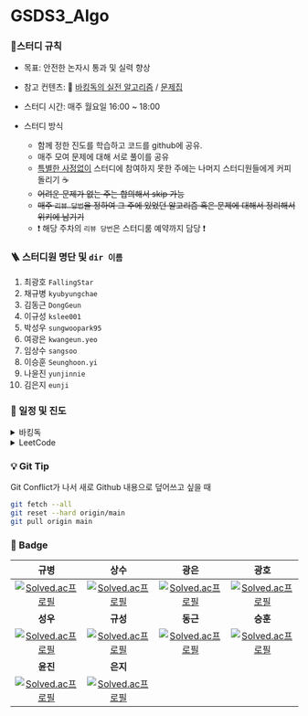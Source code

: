 # GSDS3_Algo

### :pencil:스터디 규칙

-   목표: 안전한 논자시 통과 및 실력 향상

-   참고 컨텐츠: :book: [바킹독의 실전 알고리즘](https://www.youtube.com/watch?v=LcOIobH7ues&list=PLtqbFd2VIQv4O6D6l9HcD732hdrnYb6CY) / [문제집](https://github.com/encrypted-def/basic-algo-lecture/blob/master/workbook.md)

-   스터디 시간: 매주 월요일 16:00 ~ 18:00
-   스터디 방식
    -   함께 정한 진도를 학습하고 코드를 github에 공유.
    -   매주 모여 문제에 대해 서로 풀이를 공유
    -   <u>특별한 사정없이</u> 스터디에 참여하지 못한 주에는 나머지 스터디원들에게 커피 돌리기 :coffee:
    -   ~~어려운 문제가 없는 주는 합의해서 skip 가능~~
    -   ~~매주 `리뷰 당번`을 정하여 그 주에 있었던 알고리즘 혹은 문제에 대해서 정리해서 위키에 남기기~~
    -   :exclamation: 해당 주차의 `리뷰 당번`은 스터디룸 예약까지 담당 :exclamation:

### 🪜 스터디원 명단 및 `dir 이름`

1. 최광호 `FallingStar`
2. 채규병 `kyubyungchae`
3. 김동근 `DongGeun`
4. 이규성 `kslee001`
5. 박성우 `sungwoopark95`
6. 여광은 `kwangeun.yeo`
7. 임상수 `sangsoo`
8. 이승훈 `Seunghoon.yi`
9. 나윤진 `yunjinnie`
10. 김은지 `eunji`

### :calendar: 일정 및 진도

<details>
    <summary>바킹독</summary>
    <div>
        <table>
    <thead>
        <tr>
            <th>Date</th>
            <th>강의</th>
            <th>문제집</th>
            <th>리뷰 당번</th>
        </tr>
    </thead>
    <tbody>
        <tr>
            <td>2022-04-06</td>
            <td> <a href="https://youtu.be/9MMKsrvRiw4">기초 코드 작성 요령 1</a><br> <a href="https://youtu.be/6lhVHP8bkPA">기초 코드 작성 요령 2</a></td>
            <td> <a href="https://www.acmicpc.net/workbook/view/7306">기초 코드 작성 요령 2</a></td>
            <td><a href="https://github.com/FallingStar624">광호</a></td>
        </tr>
        <tr>
            <td>2022-04-13</td>
            <td> <a href="https://www.youtube.com/watch?v=mBeyFsHqzHg&list=PLtqbFd2VIQv4O6D6l9HcD732hdrnYb6CY&index=4">배열</a></td>
            <td> <a href="https://www.acmicpc.net/workbook/view/7307">배열</a></td>
            <td><a href="https://github.com/qqplot">규병</a></td>
        </tr>
        <tr>
            <td>2022-04-20</td>
            <td> <a href="https://youtu.be/C6MX5u7r72E">연결 리스트</a></td>
            <td> <a href="https://www.acmicpc.net/workbook/view/7308">연결 리스트</a></td>
            <td><a href="https://github.com/DongGeun">동근</a></td>
        </tr>
        <tr>
            <td>2022-04-27</td>
            <td> <a href="https://www.youtube.com/watch?v=0DsyCXIN7Wg">스택</a></td>
            <td> <a href="https://www.acmicpc.net/workbook/view/7309">스택</a></td>
            <td><a href="https://github.com/kslee001">규성</a></td>
        </tr>
        <tr>
            <td>2022-05-04</td>
            <td> <a href="https://www.youtube.com/watch?v=D_fwSy5tRAY">큐</a></td>
            <td> <a href="https://www.acmicpc.net/workbook/view/7310">큐</a></td>
            <td><a href="https://github.com/sungwoopark95">성우</a></td>
        </tr>
        <tr>
            <td>2022-05-11</td>
            <td> <a href="https://www.youtube.com/watch?v=0mEzJ4S1d8o">덱</a><br> <a href="https://www.youtube.com/watch?v=cdjjk-ryPKc">스택의 활용</a></td>
            <td> <a href="https://www.acmicpc.net/workbook/view/7311">덱</a><br> <a href="https://www.acmicpc.net/workbook/view/7312">스택의 활용</a></td>
            <td><a href="https://github.com/yeokwangeun">광은</a></td>
        </tr>
        <tr>
            <td>2022-05-18</td>
            <td> <a href="https://www.youtube.com/watch?v=ftOmGdm95XI&list=PLtqbFd2VIQv4O6D6l9HcD732hdrnYb6CY&index=10">BFS</a></td>
            <td> <a href="https://www.acmicpc.net/workbook/view/7313">BFS</a></td>
            <td><a href="https://github.com/sangsoo">상수</a></td>
        </tr>
        <tr>
            <td>2022-05-25</td>
            <td> <a href="https://www.youtube.com/watch?v=ftOmGdm95XI&list=PLtqbFd2VIQv4O6D6l9HcD732hdrnYb6CY&index=10">BFS</a></td>
            <td> <a href="https://www.acmicpc.net/workbook/view/7313">BFS</a></td>
            <td><a href="https://github.com/FallingStar624">광호</a></td>
        </tr>
        <tr>
            <td>2022-06-01</td>
            <td> <a href="https://www.youtube.com/watch?v=ftOmGdm95XI&list=PLtqbFd2VIQv4O6D6l9HcD732hdrnYb6CY&index=10">BFS</a></td>
            <td> <a href="https://www.acmicpc.net/workbook/view/7313">BFS</a></td>
            <td><a href="https://github.com/qqplot">규병</a></td>
        </tr>
        <tr>
            <td>2022-06-08</td>
            <td> 
                <a href="https://www.youtube.com/watch?v=IKnjzmyk70U&list=PLtqbFd2VIQv4O6D6l9HcD732hdrnYb6CY&index=23">BST</a>,
                <a href="https://www.youtube.com/watch?v=4wA3bncb64E&list=PLtqbFd2VIQv4O6D6l9HcD732hdrnYb6CY&index=28">MST</a><br/>
                <a href="https://www.youtube.com/watch?v=dDDy2bEZRA8&list=PLtqbFd2VIQv4O6D6l9HcD732hdrnYb6CY&index=29">플로이드</a>,
                <a href="https://www.youtube.com/watch?v=o9BnvwgPT-o&list=PLtqbFd2VIQv4O6D6l9HcD732hdrnYb6CY&index=30">다익스트라</a></td>
            <td> 
                <a href="https://www.acmicpc.net/workbook/view/9346">BST</a>,
                <a href="https://www.acmicpc.net/workbook/view/9907">MST</a><br/>
                <a href="https://www.acmicpc.net/workbook/view/10318">플로이드</a>,
                <a href="https://www.acmicpc.net/workbook/view/10433">다익스트라</a></td>
            <td>
                <a href="https://github.com/DongGeun">동근</a>
            </td>
        </tr>
        <tr>
            <td>2022-07-06</td>
            <td> <a href="https://www.youtube.com/watch?v=Enz2csssTCs&list=PLtqbFd2VIQv4O6D6l9HcD732hdrnYb6CY&index=13">백트랙킹(1/2)</a></td>
            <td> <a href="https://github.com/encrypted-def/basic-algo-lecture/blob/master/workbook/0x0C.md">백트랙킹(1/2)</a></td>
            <td><a href="https://github.com/qqplot">규병</a></td>
        </tr>
        <tr>
            <td>2022-07-13</td>
            <td> <a href="https://www.youtube.com/watch?v=Enz2csssTCs&list=PLtqbFd2VIQv4O6D6l9HcD732hdrnYb6CY&index=13">백트랙킹(2/2)</a></td>
            <td> <a href="https://github.com/encrypted-def/basic-algo-lecture/blob/master/workbook/0x0C.md">백트랙킹(2/2)</a></td>
            <td><a href="https://github.com/qqplot">규병</a></td>
        </tr>
        <tr>
            <td>2022-07-20</td>
            <td> <a href="https://www.youtube.com/watch?v=jZwf4OPlhtk&list=PLtqbFd2VIQv4O6D6l9HcD732hdrnYb6CY&index=14">시뮬레이션(1/2)</a></td>
            <td> <a href="https://github.com/encrypted-def/basic-algo-lecture/blob/master/workbook/0x0D.md">시뮬레이션(1/2)</a></td>
            <td><a href="https://github.com/qqplot">규병</a></td>
        </tr>
        <tr>
            <td>2022-07-27</td>
            <td><a href="https://www.youtube.com/watch?v=jZwf4OPlhtk&list=PLtqbFd2VIQv4O6D6l9HcD732hdrnYb6CY&index=14">시뮬레이션(2/2)</a></td>
            <td><a href="https://github.com/encrypted-def/basic-algo-lecture/blob/master/workbook/0x0D.md">시뮬레이션(2/2)</a></td>
            <td><a href="https://github.com/qqplot">규병</a></td>
        </tr>
        <tr>
            <td>2022-08-03</td>
            <td><a href="https://www.youtube.com/watch?v=59fZkZO0Bo4&list=PLtqbFd2VIQv4O6D6l9HcD732hdrnYb6CY&index=15">정렬1</a></td>
            <td><a href="https://github.com/encrypted-def/basic-algo-lecture/blob/master/workbook/0x0E.md">정렬1</a></td>
            <td><a href="https://github.com/qqplot">규병</a></td>
        </tr>
        <tr>
            <td>2022-08-10</td>
            <td> <a href="https://www.youtube.com/watch?v=dq5t1woLJMw&list=PLtqbFd2VIQv4O6D6l9HcD732hdrnYb6CY&index=16">정렬2</a></td>
            <td> <a href="https://github.com/encrypted-def/basic-algo-lecture/blob/master/workbook/0x0F.md">정렬2</a></td>
            <td><a href="https://github.com/qqplot">규병</a></td>
        </tr>
        <tr>
            <td>2022-08-17</td>
            <td> <a href="https://www.youtube.com/watch?v=5leTtB3PQu0&list=PLtqbFd2VIQv4O6D6l9HcD732hdrnYb6CY&index=17">다이나믹 프로그래밍</a></td>
            <td> <a href="https://github.com/encrypted-def/basic-algo-lecture/blob/master/workbook/0x10.md">다이나믹 프로그래밍</a></td>
            <td><a href="https://github.com/qqplot">규병</a></td>
        </tr>
        <tr>
            <td>2022-09-14</td>
            <td> <a href="https://www.youtube.com/watch?v=De0Qg-2O80cbr">그리디</a></td>
            <td> <a href="https://github.com/encrypted-def/basic-algo-lecture/blob/master/workbook/0x11.md">그리디</a></td>
            <td><a href="https://github.com/FallingStar624">광호</a></td>
        </tr>
        <tr>
            <td>2022-09-21</td>
            <td> <a href="https://www.youtube.com/watch?v=2RCJApSVxRI&list=PLtqbFd2VIQv4O6D6l9HcD732hdrnYb6CY&index=19">수학</a></td>
            <td> <a href="https://github.com/encrypted-def/basic-algo-lecture/blob/master/workbook/0x12.md">수학</a></td>
            <td><a href="https://github.com/FallingStar624">광호</a></td>
        </tr>
        <tr>
            <td>2022-09-28</td>
            <td> <a href="https://www.youtube.com/watch?v=3TkaOKHxHnI&list=PLtqbFd2VIQv4O6D6l9HcD732hdrnYb6CY&index=20">이분탐색</a></td>
            <td> <a href="https://github.com/encrypted-def/basic-algo-lecture/blob/master/workbook/0x13.md">이분탐색</a></td>
            <td><a href="https://github.com/FallingStar624">광호</a></td>
        </tr>
        <tr>
            <td>2023-07-14</td>
            <td> <a href="https://youtu.be/I_0aAKzu0m8br">투포인터</a></td>
            <td> <a href="https://github.com/encrypted-def/basic-algo-lecture/blob/master/workbook/0x14.md">투포인터</a></td>
            <td><a href="https://github.com/FallingStar624">광호</a></td>
        </tr>
        <tr>
            <td>2023-07-21</td>
            <td> <a href="https://youtu.be/1-k-D2AYY0I">해시</a></td>
            <td> <a href="https://github.com/encrypted-def/basic-algo-lecture/blob/master/workbook/0x15.md">해시</a></td>
            <td><a href="https://github.com/FallingStar624">광호</a></td>
        </tr>
        <tr>
            <td>2023-07-28</td>
            <td> <a href="https://youtu.be/IKnjzmyk70U">이진 검색 트리</a></td>
            <td> <a href="https://github.com/encrypted-def/basic-algo-lecture/blob/master/workbook/0x16.md">이진 검색 트리</a></td>
            <td><a href="https://github.com/FallingStar624">광호</a></td>
        </tr>
        <tr>
            <td>2023-08-04</td>
            <td> <a href="https://youtu.be/_9mbqoF9qzc">우선순위 큐</a></td>
            <td> <a href="https://github.com/encrypted-def/basic-algo-lecture/blob/master/workbook/0x17.md">우선순위 큐</a></td>
            <td><a href="https://github.com/FallingStar624">광호</a></td>
        </tr>
        <tr>
            <td>2023-08-11</td>
            <td> <a href="https://youtu.be/9iI6fuOLiLg">그래프</a><br/>
            	<a href="https://youtu.be/Mj6D3HW_rCw">문자열 기초</a>
            </td>
            <td> <a href="https://github.com/encrypted-def/basic-algo-lecture/blob/master/workbook/0x18.md">그래프</a><br/>
            <a href="https://github.com/encrypted-def/basic-algo-lecture/blob/master/workbook/Appendix%20A.md">문자열 기초</a></td>
            <td><a href="https://github.com/FallingStar624">광호</a></td>
        </tr>
        <tr>
            <td>2023-08-18</td>
            <td> 
                <a href="https://youtu.be/nehRy6hAJsA">트리</a><br/>
                <a href="https://youtu.be/Th-gLZUrd04">위상 정렬</a>
            </td>
            <td> 
                <a href="https://github.com/encrypted-def/basic-algo-lecture/blob/master/workbook/0x19.md">트리</a><br/>
                <a href="https://github.com/encrypted-def/basic-algo-lecture/blob/master/workbook/0x1A.md">위상 정렬</a>
            </td>
            <td><a href="https://github.com/FallingStar624">광호</a></td>
        </tr>
    </tbody>
</table>
    </div>
</details>

<details>
<summary> LeetCode</summary>
<div>
<table>
    <thead>
        <tr>
            <th>Week</th>
            <th>Graph</th>
            <th>General</th>
        </tr>
    </thead>
    <tbody>
        <tr>
            <td>Week1<br>2023-01-23</td>
            <td><a href="https://leetcode.com/problems/flood-fill/?envType=study-plan&id=graph-i">733_Flood_Fill</a><br><a href="https://leetcode.com/problems/number-of-islands/?envType=study-plan&id=graph-i">200_Number_of_Islands</a></td>
            <td><a href="https://leetcode.com/problems/running-sum-of-1d-array/?envType=study-plan&id=level-1">1480_Running_Sum_of_1d_Array</a><br><a href="https://leetcode.com/problems/find-pivot-index/?envType=study-plan&id=level-1">724_Find_Pivot_Index</a><br><a href="https://leetcode.com/problems/isomorphic-strings/">205_Isomorphic_Strings</a><br><a href="https://leetcode.com/problems/is-subsequence/">392_Is_Subsequence</a></td>
        </tr>
        <tr>
            <td>Week2<br>2023-01-31</td>
            <td><a href="https://leetcode.com/problems/max-area-of-island/">695_Max_Area_of_Island</a><br><a href="https://leetcode.com/problems/number-of-closed-islands/">1254_Number_of_Closed_Islands</a></td>
            <td><a href="https://leetcode.com/problems/merge-two-sorted-lists/?envType=study-plan&id=level-1">21_Merge_Two_Sorted_Lists</a><br><a href="https://leetcode.com/problems/reverse-linked-list/?envType=study-plan&id=level-1">206_Reverse_Linked_List</a><br><a href="https://leetcode.com/problems/middle-of-the-linked-list/?envType=study-plan&id=level-1">876_Middle_of_the_Linked_List</a><br><a href="https://leetcode.com/problems/linked-list-cycle-ii/?envType=study-plan&id=level-1">142_Linked_List_Cycle_II</a></td>
        </tr>
        <tr>
            <td>Week3<br>2023-02-10</td>
            <td><a href="https://leetcode.com/problems/number-of-enclaves/?envType=study-plan&id=graph-i">1020_Number_of_Enclaves</a><br><a href="https://leetcode.com/problems/count-sub-islands/?envType=study-plan&id=graph-i">1905_Count_Sub_Islands</a></td>
            <td><a href="https://leetcode.com/problems/best-time-to-buy-and-sell-stock/?envType=study-plan&id=level-1">121_Best_Time_to_Buy_and_Sell_Stock</a><br><a href="https://leetcode.com/problems/longest-palindrome/?envType=study-plan&id=level-1">409_Longest_Palindrome</a><br><a href="https://leetcode.com/problems/n-ary-tree-preorder-traversal/?envType=study-plan&id=level-1">589_N-ary_Tree_Preorder_Traversal</a><br><a href="https://leetcode.com/problems/binary-tree-level-order-traversal/?envType=study-plan&id=level-1">102_Binary_Tree_Level_Order_Traversal</a></td>
        </tr>
        <tr>
            <td>Week4<br>2023-02-13</td>
            <td><a href="https://leetcode.com/problems/as-far-from-land-as-possible/?envType=study-plan&id=graph-i">1162_As_Far_from_Land_as_Possible</a><br><a href="https://leetcode.com/problems/pacific-atlantic-water-flow/?envType=study-plan&id=graph-i">417_Pacific_Atlantic_Water_Flow</a></td>
            <td><a href="https://leetcode.com/problems/binary-search/?envType=study-plan&id=level-1">704_Binary_Search</a><br><a href="https://leetcode.com/problems/first-bad-version/?envType=study-plan&id=level-1">278_First_Bad_Version</a><br><a href="https://leetcode.com/problems/validate-binary-search-tree/?envType=study-plan&id=level-1">98_Validate_Binary_Search_Tree</a><br><a href="https://leetcode.com/problems/lowest-common-ancestor-of-a-binary-search-tree/?envType=study-plan&id=level-1">234_Lowest_Common_Ancestor_of_a_Binary_Search_Tree</a></td>
        </tr>
        <tr>
            <td>Week5<br>2023-02-20</td>
            <td><a href="https://leetcode.com/problems/shortest-path-in-binary-matrix/?envType=study-plan&id=graph-i">1091_Shortest_Path_in_Binary_Matrix</a><br><a href="https://leetcode.com/problems/01-matrix/?envType=study-plan&id=graph-i">542_01_Matrix</a></td>
            <td><a href="https://leetcode.com/problems/fibonacci-number/?envType=study-plan&id=level-1">509_Fibonacci_Number</a><br><a href="https://leetcode.com/problems/climbing-stairs/?envType=study-plan&id=level-1">70_Climbing_Stairs</a><br><a href="https://leetcode.com/problems/min-cost-climbing-stairs/?envType=study-plan&id=level-1">746_Min_Cost_Climbing_Stairs</a><br><a href="https://leetcode.com/problems/unique-paths/?envType=study-plan&id=level-1">62_Unique_Paths</a></td>
        </tr>
        <tr>
            <td>Week6<br>2023-02-27</td>
            <td><a href="https://leetcode.com/problems/shortest-bridge/?envType=study-plan&id=graph-i">934_Shortest_Bridge</a><br><a href="https://leetcode.com/problems/nearest-exit-from-entrance-in-maze/?envType=study-plan&id=graph-i">1926_Nearest_Exit_from_Entrance_in_Maze</a></td>
            <td><a href="https://leetcode.com/problems/find-all-anagrams-in-a-string/?envType=study-plan&id=level-1">438_Find_All_Anagrams_in_a_String</a><br><a href="https://leetcode.com/problems/longest-repeating-character-replacement/?envType=study-plan&id=level-1">424_Longest_Repeating_Character_Replacement</a><br><a href="https://leetcode.com/problems/two-sum/?envType=study-plan&id=level-1">1_Two_Sum</a><br><a href="https://leetcode.com/problems/bulls-and-cows/?envType=study-plan&id=level-1">299_Bulls_and_Cows</a></td>
        </tr>
        <tr>
            <td>Week7<br>2023-03-06</td>
            <td><a href="https://leetcode.com/problems/all-paths-from-source-to-target/?envType=study-plan&id=graph-i">797_All_Paths_From_Source_to_Target</a><br><a href="https://leetcode.com/problems/keys-and-rooms/?envType=study-plan&id=graph-i">841_Keys_and_Rooms</a></td>
            <td><a href="https://leetcode.com/problems/backspace-string-compare/?envType=study-plan&id=level-1">844_Backspace_String_Compare</a><br><a href="https://leetcode.com/problems/decode-string/?envType=study-plan&id=level-1">394_Decode_String</a><br><a href="https://leetcode.com/problems/last-stone-weight/?envType=study-plan&id=level-1">1094_Last_Stone_Weight</a><br><a href="https://leetcode.com/problems/top-k-frequent-words/?envType=study-plan&id=level-1">692_Top_K_Frequent_Words</a></td>
        </tr>
        <tr>
            <td>Week8<br>2023-03-13</td>
            <td><a href="https://leetcode.com/problems/number-of-provinces/?envType=study-plan&id=graph-i">547_Number_of_Provinces</a><br><a href="https://leetcode.com/problems/number-of-operations-to-make-network-connected/?envType=study-plan&id=graph-i">1319_Number_of_Operations_to_Make_Network_Connected</a><br><a href="https://leetcode.com/problems/time-needed-to-inform-all-employees/?envType=study-plan&id=graph-i">1376_Time_Needed_to_Inform_All_Employees</a><br><a href="https://leetcode.com/problems/find-eventual-safe-states/?envType=study-plan&id=graph-i">802_Find_Eventual_Safe_States</a><br><a href="https://leetcode.com/problems/jump-game-iii/?envType=study-plan&id=graph-i">1306_Jump_Game_III</a><br><a href="https://leetcode.com/problems/minimum-jumps-to-reach-home/?envType=study-plan&id=graph-i">1654_Minimum_Jumps_to_Reach_Home</a><br><a href="https://leetcode.com/problems/water-and-jug-problem/?envType=study-plan&id=graph-i">365_Water_and_Jug_Problem</a></td>
            <td>done</td>
        </tr>
    </tbody>
</table>
    </div>
</details>

### :bulb: Git Tip

Git Conflict가 나서 새로 Github 내용으로 덮어쓰고 싶을 때

```sh
git fetch --all
git reset --hard origin/main
git pull origin main
```

### :1st_place_medal: Badge

|                                                        규병                                                         |                                                           상수                                                            |                                                   광은                                                    |                                                             광호                                                              |
| :-----------------------------------------------------------------------------------------------------------------: | :-----------------------------------------------------------------------------------------------------------------------: | :-------------------------------------------------------------------------------------------------------: | :---------------------------------------------------------------------------------------------------------------------------: |
|       [![Solved.ac프로필](http://mazassumnida.wtf/api/generate_badge?boj=qq_plot)](https://solved.ac/qq_plot)       |        [![Solved.ac프로필](http://mazassumnida.wtf/api/generate_badge?boj=imsangsoo)](https://solved.ac/imsangsoo)        | [![Solved.ac프로필](http://mazassumnida.wtf/api/generate_badge?boj=kwangeun)](https://solved.ac/kwangeun) |           [![Solved.ac프로필](http://mazassumnida.wtf/api/generate_badge?boj=pairy624)](https://solved.ac/pairy624)           |
|                                                      **성우**                                                       |                                                         **규성**                                                          |                                                 **동근**                                                  |                                                           **승훈**                                                            |
| [![Solved.ac프로필](http://mazassumnida.wtf/api/generate_badge?boj=sungwoopark95)](https://solved.ac/sungwoopark95) | [![Solved.ac프로필](http://mazassumnida.wtf/api/generate_badge?boj=kscodingpractice)](https://solved.ac/kscodingpractice) |  [![Solved.ac프로필](http://mazassumnida.wtf/api/generate_badge?boj=kdg5188)](https://solved.ac/kdg5188)  | [![Solved.ac프로필](http://mazassumnida.wtf/api/generate_badge?boj=wanderer_of_winter)](https://solved.ac/wanderer_of_winter) |
|                                                      **윤진**                                                       |                                                         **은지**                                                          |                                                                                                           |                                                                                                                               |
|      [![Solved.ac프로필](http://mazassumnida.wtf/api/generate_badge?boj=lumierej)](https://solved.ac/lumierej)      |        [![Solved.ac프로필](http://mazassumnida.wtf/api/generate_badge?boj=kuman5262)](https://solved.ac/kuman5262)        |                                                                                                           |                                                                                                                               |
